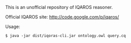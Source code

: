This is an unofficial repository of IQAROS reasoner.

Official IQAROS site: <http://code.google.com/p/iqaros/>

Usage: 

```console
$ java -jar dist/iqoras-cli.jar ontology.owl query.cq
```


